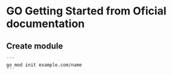 # GO Getting Started from Oficial documentation
## Create module
    ´´´
    go mod init example.com/name
    ´´´